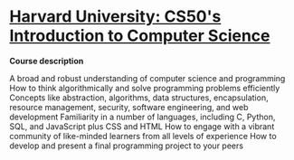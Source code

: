 # [Harvard University: CS50's Introduction to Computer Science](https://www.edx.org/learn/computer-science/harvard-university-cs50-s-introduction-to-computer-science) 

**Course description**

A broad and robust understanding of computer science and programming
How to think algorithmically and solve programming problems efficiently
Concepts like abstraction, algorithms, data structures, encapsulation, resource management, security, software engineering, and web development
Familiarity in a number of languages, including C, Python, SQL, and JavaScript plus CSS and HTML
How to engage with a vibrant community of like-minded learners from all levels of experience
How to develop and present a final programming project to your peers

 
